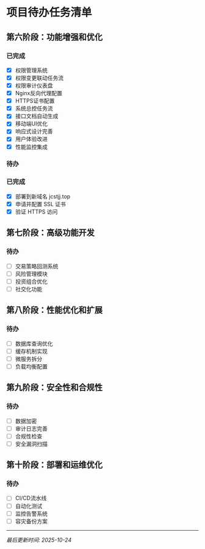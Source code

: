 # 项目待办任务清单

## 第六阶段：功能增强和优化

### 已完成
- [x] 权限管理系统
- [x] 权限变更联动任务流
- [x] 权限审计仪表盘
- [x] Nginx反向代理配置
- [x] HTTPS证书配置
- [x] 系统总控任务流
- [x] 接口文档自动生成
- [x] 移动端UI优化
- [x] 响应式设计完善
- [x] 用户体验改进
- [x] 性能监控集成

### 待办

### 已完成
- [x] 部署到新域名 jcstjj.top
- [x] 申请并配置 SSL 证书
- [x] 验证 HTTPS 访问

## 第七阶段：高级功能开发

### 待办
- [ ] 交易策略回测系统
- [ ] 风险管理模块
- [ ] 投资组合优化
- [ ] 社交化功能

## 第八阶段：性能优化和扩展

### 待办
- [ ] 数据库查询优化
- [ ] 缓存机制实现
- [ ] 微服务拆分
- [ ] 负载均衡配置

## 第九阶段：安全性和合规性

### 待办
- [ ] 数据加密
- [ ] 审计日志完善
- [ ] 合规性检查
- [ ] 安全漏洞扫描

## 第十阶段：部署和运维优化

### 待办
- [ ] CI/CD流水线
- [ ] 自动化测试
- [ ] 监控告警系统
- [ ] 容灾备份方案

---
*最后更新时间: 2025-10-24*